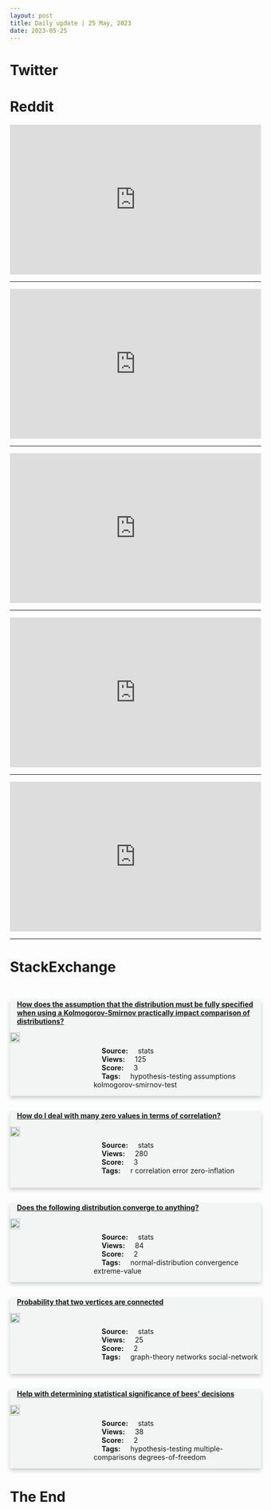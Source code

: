 ```yaml
---
layout: post
title: Daily update | 25 May, 2023
date: 2023-05-25
---
```


<script async src="https://platform.twitter.com/widgets.js" charset="utf-8"></script>


<script src='https://storage.ko-fi.com/cdn/scripts/overlay-widget.js'></script>
<script>
  kofiWidgetOverlay.draw('themldojo', {
    'type': 'floating-chat',
    'floating-chat.donateButton.text': 'Support me',
    'floating-chat.donateButton.background-color': '#f45d22',
    'floating-chat.donateButton.text-color': '#fff'
  });
</script>

# Twitter 

<blockquote class="twitter-tweet"><a href="https://twitter.com/RadarHits/status/1661362853197107200"></a></blockquote>

<blockquote class="twitter-tweet"><a href="https://twitter.com/StockMKTNewz/status/1661184167109853185"></a></blockquote>

<blockquote class="twitter-tweet"><a href="https://twitter.com/UncutOfficialPK/status/1661309774103736322"></a></blockquote>

<blockquote class="twitter-tweet"><a href="https://twitter.com/TomFitton/status/1661180964028948481"></a></blockquote>

<blockquote class="twitter-tweet"><a href="https://twitter.com/gp_pulipaka/status/1661204630703931392"></a></blockquote>

<blockquote class="twitter-tweet"><a href="https://twitter.com/karpathy/status/1661176583317487616"></a></blockquote>

<blockquote class="twitter-tweet"><a href="https://twitter.com/karpathy/status/1661243073576460289"></a></blockquote>

<blockquote class="twitter-tweet"><a href="https://twitter.com/karpathy/status/1661417003951718430"></a></blockquote>

<blockquote class="twitter-tweet"><a href="https://twitter.com/OpenAI/status/1661488013275435008"></a></blockquote>

<blockquote class="twitter-tweet"><a href="https://twitter.com/stanfordnlp/status/1661388654638514182"></a></blockquote>

# Reddit 

<iframe id="reddit-embed" src="https://www.redditmedia.com/r/MachineLearning/comments/13q6k4a/interview_with_juergen_schmidhuber_renowned?ref_source=embed&amp;ref=share&amp;embed=true" sandbox="allow-scripts allow-same-origin allow-popups" style="border: none;" height="300" width="100%" scrolling="yes"></iframe>
<hr style="width:100%;text-align:left;margin-left:0">
<iframe id="reddit-embed" src="https://www.redditmedia.com/r/dataengineering/comments/13qg3t1/why_can_i_not_understand_what_databricks_is_can?ref_source=embed&amp;ref=share&amp;embed=true" sandbox="allow-scripts allow-same-origin allow-popups" style="border: none;" height="300" width="100%" scrolling="yes"></iframe>
<hr style="width:100%;text-align:left;margin-left:0">
<iframe id="reddit-embed" src="https://www.redditmedia.com/r/MachineLearning/comments/13qrtek/n_state_of_gpt_by_andrej_karpathy_in_msbuild_2023?ref_source=embed&amp;ref=share&amp;embed=true" sandbox="allow-scripts allow-same-origin allow-popups" style="border: none;" height="300" width="100%" scrolling="yes"></iframe>
<hr style="width:100%;text-align:left;margin-left:0">
<iframe id="reddit-embed" src="https://www.redditmedia.com/r/MachineLearning/comments/13qgzt5/p_offline_reinforcement_learning_10x_faster_than?ref_source=embed&amp;ref=share&amp;embed=true" sandbox="allow-scripts allow-same-origin allow-popups" style="border: none;" height="300" width="100%" scrolling="yes"></iframe>
<hr style="width:100%;text-align:left;margin-left:0">
<iframe id="reddit-embed" src="https://www.redditmedia.com/r/statistics/comments/13qrll4/education_psa_rant_dont_you_dare_write_or_post?ref_source=embed&amp;ref=share&amp;embed=true" sandbox="allow-scripts allow-same-origin allow-popups" style="border: none;" height="300" width="100%" scrolling="yes"></iframe>
<hr style="width:100%;text-align:left;margin-left:0">

<style>
.card {
box-shadow: 0 4px 8px 0 rgba(0,0,0,0.2);
transition: 0.3s;
width: 100%;
background-color: #F3F4F4;
}
p{
    margin-left:  3em;
    padding-top: 1em;
}
.part2{
    display: grid;
    grid-template-columns: 1fr 3fr;
}
h4{
    margin: 1em;
}

.card:hover {
box-shadow: 0 8px 16px 0 rgba(0,0,0,0.2);
}
b {
padding: 2px 16px;
}
</style>
  
# StackExchange 


  <br>
  <div class="card">
  <h4><a href='https://stats.stackexchange.com/questions/616755/how-does-the-assumption-that-the-distribution-must-be-fully-specified-when-using'>How does the assumption that the distribution must be fully specified when using a Kolmogorov-Smirnov practically impact comparison of distributions?</a></h4> 
  <div class="part2">
      <img src="https://cdn.sstatic.net/Sites/stats/Img/apple-touch-icon@2.png?v=344f57aa10cc" alt="Img missing!" style="width:40%">
      <p><b>Source:</b> stats<br><b>Views:</b> 125<br><b>Score:</b> 3<br><b>Tags:</b> <span class="badge badge-dark">hypothesis-testing</span> <span class="badge badge-dark">assumptions</span> <span class="badge badge-dark">kolmogorov-smirnov-test</span></p> 
  </div>
  </div>
      
  <br>
  <div class="card">
  <h4><a href='https://stats.stackexchange.com/questions/616768/how-do-i-deal-with-many-zero-values-in-terms-of-correlation'>How do I deal with many zero values in terms of correlation?</a></h4> 
  <div class="part2">
      <img src="https://cdn.sstatic.net/Sites/stats/Img/apple-touch-icon@2.png?v=344f57aa10cc" alt="Img missing!" style="width:40%">
      <p><b>Source:</b> stats<br><b>Views:</b> 280<br><b>Score:</b> 3<br><b>Tags:</b> <span class="badge badge-dark">r</span> <span class="badge badge-dark">correlation</span> <span class="badge badge-dark">error</span> <span class="badge badge-dark">zero-inflation</span></p> 
  </div>
  </div>
      
  <br>
  <div class="card">
  <h4><a href='https://stats.stackexchange.com/questions/616752/does-the-following-distribution-converge-to-anything'>Does the following distribution converge to anything?</a></h4> 
  <div class="part2">
      <img src="https://cdn.sstatic.net/Sites/stats/Img/apple-touch-icon@2.png?v=344f57aa10cc" alt="Img missing!" style="width:40%">
      <p><b>Source:</b> stats<br><b>Views:</b> 84<br><b>Score:</b> 2<br><b>Tags:</b> <span class="badge badge-dark">normal-distribution</span> <span class="badge badge-dark">convergence</span> <span class="badge badge-dark">extreme-value</span></p> 
  </div>
  </div>
      
  <br>
  <div class="card">
  <h4><a href='https://stats.stackexchange.com/questions/616787/probability-that-two-vertices-are-connected'>Probability that two vertices are connected</a></h4> 
  <div class="part2">
      <img src="https://cdn.sstatic.net/Sites/stats/Img/apple-touch-icon@2.png?v=344f57aa10cc" alt="Img missing!" style="width:40%">
      <p><b>Source:</b> stats<br><b>Views:</b> 25<br><b>Score:</b> 2<br><b>Tags:</b> <span class="badge badge-dark">graph-theory</span> <span class="badge badge-dark">networks</span> <span class="badge badge-dark">social-network</span></p> 
  </div>
  </div>
      
  <br>
  <div class="card">
  <h4><a href='https://stats.stackexchange.com/questions/616793/help-with-determining-statistical-significance-of-bees-decisions'>Help with determining statistical significance of bees’ decisions</a></h4> 
  <div class="part2">
      <img src="https://cdn.sstatic.net/Sites/stats/Img/apple-touch-icon@2.png?v=344f57aa10cc" alt="Img missing!" style="width:40%">
      <p><b>Source:</b> stats<br><b>Views:</b> 38<br><b>Score:</b> 2<br><b>Tags:</b> <span class="badge badge-dark">hypothesis-testing</span> <span class="badge badge-dark">multiple-comparisons</span> <span class="badge badge-dark">degrees-of-freedom</span></p> 
  </div>
  </div>
      
# The End